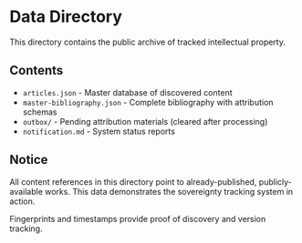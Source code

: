 # Data Directory

This directory contains the public archive of tracked intellectual property.

## Contents
- `articles.json` - Master database of discovered content
- `master-bibliography.json` - Complete bibliography with attribution schemas  
- `outbox/` - Pending attribution materials (cleared after processing)
- `notification.md` - System status reports

## Notice
All content references in this directory point to already-published, publicly-available works.
This data demonstrates the sovereignty tracking system in action.

Fingerprints and timestamps provide proof of discovery and version tracking.